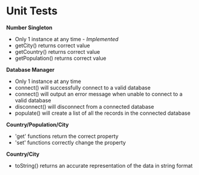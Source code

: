 Unit Tests
==========
**Number Singleton**
- Only 1 instance at any time - *Implemented*
- getCity() returns correct value
- getCountry() returns correct value
- getPopulation() returns correct value

**Database Manager**
- Only 1 instance at any time
- connect() will successfully connect to a valid database
- connect() will output an error message
when unable to connect to a valid database
- disconnect() will disconnect from a connected database
- populate() will create a list of all the records
in the connected database

**Country/Population/City**
- 'get' functions return  the correct property
- 'set' functions correctly change the property

**Country/City**
- toString() returns an accurate representation of the data
in string format